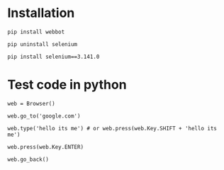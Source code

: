 # Installation
`pip install webbot`

`pip uninstall selenium`

`pip install selenium==3.141.0`

# Test code in python
`web = Browser()`

`web.go_to('google.com')`

`web.type('hello its me') # or web.press(web.Key.SHIFT + 'hello its me')`

`web.press(web.Key.ENTER)`

`web.go_back()`
